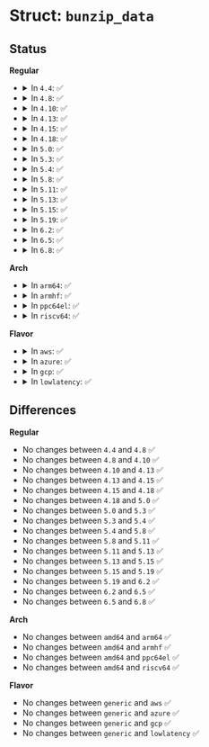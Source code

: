 # Struct: <code>bunzip_data</code>

## Status
<b>Regular</b>
<ul>
<li>
<details>
<summary>In <code>4.4</code>: ✅</summary>

```c
struct bunzip_data {
    int writeCopies;
    int writePos;
    int writeRunCountdown;
    int writeCount;
    int writeCurrent;
    long int (*fill)(void *, long unsigned int);
    long int inbufCount;
    long int inbufPos;
    unsigned char *inbuf;
    unsigned int inbufBitCount;
    unsigned int inbufBits;
    unsigned int crc32Table[256];
    unsigned int headerCRC;
    unsigned int totalCRC;
    unsigned int writeCRC;
    unsigned int *dbuf;
    unsigned int dbufSize;
    unsigned char selectors[32768];
    struct group_data groups[6];
    int io_error;
    int byteCount[256];
    unsigned char symToByte[256];
    unsigned char mtfSymbol[256];
};
```
</details>
</li>
<li>
<details>
<summary>In <code>4.8</code>: ✅</summary>

```c
struct bunzip_data {
    int writeCopies;
    int writePos;
    int writeRunCountdown;
    int writeCount;
    int writeCurrent;
    long int (*fill)(void *, long unsigned int);
    long int inbufCount;
    long int inbufPos;
    unsigned char *inbuf;
    unsigned int inbufBitCount;
    unsigned int inbufBits;
    unsigned int crc32Table[256];
    unsigned int headerCRC;
    unsigned int totalCRC;
    unsigned int writeCRC;
    unsigned int *dbuf;
    unsigned int dbufSize;
    unsigned char selectors[32768];
    struct group_data groups[6];
    int io_error;
    int byteCount[256];
    unsigned char symToByte[256];
    unsigned char mtfSymbol[256];
};
```
</details>
</li>
<li>
<details>
<summary>In <code>4.10</code>: ✅</summary>

```c
struct bunzip_data {
    int writeCopies;
    int writePos;
    int writeRunCountdown;
    int writeCount;
    int writeCurrent;
    long int (*fill)(void *, long unsigned int);
    long int inbufCount;
    long int inbufPos;
    unsigned char *inbuf;
    unsigned int inbufBitCount;
    unsigned int inbufBits;
    unsigned int crc32Table[256];
    unsigned int headerCRC;
    unsigned int totalCRC;
    unsigned int writeCRC;
    unsigned int *dbuf;
    unsigned int dbufSize;
    unsigned char selectors[32768];
    struct group_data groups[6];
    int io_error;
    int byteCount[256];
    unsigned char symToByte[256];
    unsigned char mtfSymbol[256];
};
```
</details>
</li>
<li>
<details>
<summary>In <code>4.13</code>: ✅</summary>

```c
struct bunzip_data {
    int writeCopies;
    int writePos;
    int writeRunCountdown;
    int writeCount;
    int writeCurrent;
    long int (*fill)(void *, long unsigned int);
    long int inbufCount;
    long int inbufPos;
    unsigned char *inbuf;
    unsigned int inbufBitCount;
    unsigned int inbufBits;
    unsigned int crc32Table[256];
    unsigned int headerCRC;
    unsigned int totalCRC;
    unsigned int writeCRC;
    unsigned int *dbuf;
    unsigned int dbufSize;
    unsigned char selectors[32768];
    struct group_data groups[6];
    int io_error;
    int byteCount[256];
    unsigned char symToByte[256];
    unsigned char mtfSymbol[256];
};
```
</details>
</li>
<li>
<details>
<summary>In <code>4.15</code>: ✅</summary>

```c
struct bunzip_data {
    int writeCopies;
    int writePos;
    int writeRunCountdown;
    int writeCount;
    int writeCurrent;
    long int (*fill)(void *, long unsigned int);
    long int inbufCount;
    long int inbufPos;
    unsigned char *inbuf;
    unsigned int inbufBitCount;
    unsigned int inbufBits;
    unsigned int crc32Table[256];
    unsigned int headerCRC;
    unsigned int totalCRC;
    unsigned int writeCRC;
    unsigned int *dbuf;
    unsigned int dbufSize;
    unsigned char selectors[32768];
    struct group_data groups[6];
    int io_error;
    int byteCount[256];
    unsigned char symToByte[256];
    unsigned char mtfSymbol[256];
};
```
</details>
</li>
<li>
<details>
<summary>In <code>4.18</code>: ✅</summary>

```c
struct bunzip_data {
    int writeCopies;
    int writePos;
    int writeRunCountdown;
    int writeCount;
    int writeCurrent;
    long int (*fill)(void *, long unsigned int);
    long int inbufCount;
    long int inbufPos;
    unsigned char *inbuf;
    unsigned int inbufBitCount;
    unsigned int inbufBits;
    unsigned int crc32Table[256];
    unsigned int headerCRC;
    unsigned int totalCRC;
    unsigned int writeCRC;
    unsigned int *dbuf;
    unsigned int dbufSize;
    unsigned char selectors[32768];
    struct group_data groups[6];
    int io_error;
    int byteCount[256];
    unsigned char symToByte[256];
    unsigned char mtfSymbol[256];
};
```
</details>
</li>
<li>
<details>
<summary>In <code>5.0</code>: ✅</summary>

```c
struct bunzip_data {
    int writeCopies;
    int writePos;
    int writeRunCountdown;
    int writeCount;
    int writeCurrent;
    long int (*fill)(void *, long unsigned int);
    long int inbufCount;
    long int inbufPos;
    unsigned char *inbuf;
    unsigned int inbufBitCount;
    unsigned int inbufBits;
    unsigned int crc32Table[256];
    unsigned int headerCRC;
    unsigned int totalCRC;
    unsigned int writeCRC;
    unsigned int *dbuf;
    unsigned int dbufSize;
    unsigned char selectors[32768];
    struct group_data groups[6];
    int io_error;
    int byteCount[256];
    unsigned char symToByte[256];
    unsigned char mtfSymbol[256];
};
```
</details>
</li>
<li>
<details>
<summary>In <code>5.3</code>: ✅</summary>

```c
struct bunzip_data {
    int writeCopies;
    int writePos;
    int writeRunCountdown;
    int writeCount;
    int writeCurrent;
    long int (*fill)(void *, long unsigned int);
    long int inbufCount;
    long int inbufPos;
    unsigned char *inbuf;
    unsigned int inbufBitCount;
    unsigned int inbufBits;
    unsigned int crc32Table[256];
    unsigned int headerCRC;
    unsigned int totalCRC;
    unsigned int writeCRC;
    unsigned int *dbuf;
    unsigned int dbufSize;
    unsigned char selectors[32768];
    struct group_data groups[6];
    int io_error;
    int byteCount[256];
    unsigned char symToByte[256];
    unsigned char mtfSymbol[256];
};
```
</details>
</li>
<li>
<details>
<summary>In <code>5.4</code>: ✅</summary>

```c
struct bunzip_data {
    int writeCopies;
    int writePos;
    int writeRunCountdown;
    int writeCount;
    int writeCurrent;
    long int (*fill)(void *, long unsigned int);
    long int inbufCount;
    long int inbufPos;
    unsigned char *inbuf;
    unsigned int inbufBitCount;
    unsigned int inbufBits;
    unsigned int crc32Table[256];
    unsigned int headerCRC;
    unsigned int totalCRC;
    unsigned int writeCRC;
    unsigned int *dbuf;
    unsigned int dbufSize;
    unsigned char selectors[32768];
    struct group_data groups[6];
    int io_error;
    int byteCount[256];
    unsigned char symToByte[256];
    unsigned char mtfSymbol[256];
};
```
</details>
</li>
<li>
<details>
<summary>In <code>5.8</code>: ✅</summary>

```c
struct bunzip_data {
    int writeCopies;
    int writePos;
    int writeRunCountdown;
    int writeCount;
    int writeCurrent;
    long int (*fill)(void *, long unsigned int);
    long int inbufCount;
    long int inbufPos;
    unsigned char *inbuf;
    unsigned int inbufBitCount;
    unsigned int inbufBits;
    unsigned int crc32Table[256];
    unsigned int headerCRC;
    unsigned int totalCRC;
    unsigned int writeCRC;
    unsigned int *dbuf;
    unsigned int dbufSize;
    unsigned char selectors[32768];
    struct group_data groups[6];
    int io_error;
    int byteCount[256];
    unsigned char symToByte[256];
    unsigned char mtfSymbol[256];
};
```
</details>
</li>
<li>
<details>
<summary>In <code>5.11</code>: ✅</summary>

```c
struct bunzip_data {
    int writeCopies;
    int writePos;
    int writeRunCountdown;
    int writeCount;
    int writeCurrent;
    long int (*fill)(void *, long unsigned int);
    long int inbufCount;
    long int inbufPos;
    unsigned char *inbuf;
    unsigned int inbufBitCount;
    unsigned int inbufBits;
    unsigned int crc32Table[256];
    unsigned int headerCRC;
    unsigned int totalCRC;
    unsigned int writeCRC;
    unsigned int *dbuf;
    unsigned int dbufSize;
    unsigned char selectors[32768];
    struct group_data groups[6];
    int io_error;
    int byteCount[256];
    unsigned char symToByte[256];
    unsigned char mtfSymbol[256];
};
```
</details>
</li>
<li>
<details>
<summary>In <code>5.13</code>: ✅</summary>

```c
struct bunzip_data {
    int writeCopies;
    int writePos;
    int writeRunCountdown;
    int writeCount;
    int writeCurrent;
    long int (*fill)(void *, long unsigned int);
    long int inbufCount;
    long int inbufPos;
    unsigned char *inbuf;
    unsigned int inbufBitCount;
    unsigned int inbufBits;
    unsigned int crc32Table[256];
    unsigned int headerCRC;
    unsigned int totalCRC;
    unsigned int writeCRC;
    unsigned int *dbuf;
    unsigned int dbufSize;
    unsigned char selectors[32768];
    struct group_data groups[6];
    int io_error;
    int byteCount[256];
    unsigned char symToByte[256];
    unsigned char mtfSymbol[256];
};
```
</details>
</li>
<li>
<details>
<summary>In <code>5.15</code>: ✅</summary>

```c
struct bunzip_data {
    int writeCopies;
    int writePos;
    int writeRunCountdown;
    int writeCount;
    int writeCurrent;
    long int (*fill)(void *, long unsigned int);
    long int inbufCount;
    long int inbufPos;
    unsigned char *inbuf;
    unsigned int inbufBitCount;
    unsigned int inbufBits;
    unsigned int crc32Table[256];
    unsigned int headerCRC;
    unsigned int totalCRC;
    unsigned int writeCRC;
    unsigned int *dbuf;
    unsigned int dbufSize;
    unsigned char selectors[32768];
    struct group_data groups[6];
    int io_error;
    int byteCount[256];
    unsigned char symToByte[256];
    unsigned char mtfSymbol[256];
};
```
</details>
</li>
<li>
<details>
<summary>In <code>5.19</code>: ✅</summary>

```c
struct bunzip_data {
    int writeCopies;
    int writePos;
    int writeRunCountdown;
    int writeCount;
    int writeCurrent;
    long int (*fill)(void *, long unsigned int);
    long int inbufCount;
    long int inbufPos;
    unsigned char *inbuf;
    unsigned int inbufBitCount;
    unsigned int inbufBits;
    unsigned int crc32Table[256];
    unsigned int headerCRC;
    unsigned int totalCRC;
    unsigned int writeCRC;
    unsigned int *dbuf;
    unsigned int dbufSize;
    unsigned char selectors[32768];
    struct group_data groups[6];
    int io_error;
    int byteCount[256];
    unsigned char symToByte[256];
    unsigned char mtfSymbol[256];
};
```
</details>
</li>
<li>
<details>
<summary>In <code>6.2</code>: ✅</summary>

```c
struct bunzip_data {
    int writeCopies;
    int writePos;
    int writeRunCountdown;
    int writeCount;
    int writeCurrent;
    long int (*fill)(void *, long unsigned int);
    long int inbufCount;
    long int inbufPos;
    unsigned char *inbuf;
    unsigned int inbufBitCount;
    unsigned int inbufBits;
    unsigned int crc32Table[256];
    unsigned int headerCRC;
    unsigned int totalCRC;
    unsigned int writeCRC;
    unsigned int *dbuf;
    unsigned int dbufSize;
    unsigned char selectors[32768];
    struct group_data groups[6];
    int io_error;
    int byteCount[256];
    unsigned char symToByte[256];
    unsigned char mtfSymbol[256];
};
```
</details>
</li>
<li>
<details>
<summary>In <code>6.5</code>: ✅</summary>

```c
struct bunzip_data {
    int writeCopies;
    int writePos;
    int writeRunCountdown;
    int writeCount;
    int writeCurrent;
    long int (*fill)(void *, long unsigned int);
    long int inbufCount;
    long int inbufPos;
    unsigned char *inbuf;
    unsigned int inbufBitCount;
    unsigned int inbufBits;
    unsigned int crc32Table[256];
    unsigned int headerCRC;
    unsigned int totalCRC;
    unsigned int writeCRC;
    unsigned int *dbuf;
    unsigned int dbufSize;
    unsigned char selectors[32768];
    struct group_data groups[6];
    int io_error;
    int byteCount[256];
    unsigned char symToByte[256];
    unsigned char mtfSymbol[256];
};
```
</details>
</li>
<li>
<details>
<summary>In <code>6.8</code>: ✅</summary>

```c
struct bunzip_data {
    int writeCopies;
    int writePos;
    int writeRunCountdown;
    int writeCount;
    int writeCurrent;
    long int (*fill)(void *, long unsigned int);
    long int inbufCount;
    long int inbufPos;
    unsigned char *inbuf;
    unsigned int inbufBitCount;
    unsigned int inbufBits;
    unsigned int crc32Table[256];
    unsigned int headerCRC;
    unsigned int totalCRC;
    unsigned int writeCRC;
    unsigned int *dbuf;
    unsigned int dbufSize;
    unsigned char selectors[32768];
    struct group_data groups[6];
    int io_error;
    int byteCount[256];
    unsigned char symToByte[256];
    unsigned char mtfSymbol[256];
};
```
</details>
</li>
</ul>
<b>Arch</b>
<ul>
<li>
<details>
<summary>In <code>arm64</code>: ✅</summary>

```c
struct bunzip_data {
    int writeCopies;
    int writePos;
    int writeRunCountdown;
    int writeCount;
    int writeCurrent;
    long int (*fill)(void *, long unsigned int);
    long int inbufCount;
    long int inbufPos;
    unsigned char *inbuf;
    unsigned int inbufBitCount;
    unsigned int inbufBits;
    unsigned int crc32Table[256];
    unsigned int headerCRC;
    unsigned int totalCRC;
    unsigned int writeCRC;
    unsigned int *dbuf;
    unsigned int dbufSize;
    unsigned char selectors[32768];
    struct group_data groups[6];
    int io_error;
    int byteCount[256];
    unsigned char symToByte[256];
    unsigned char mtfSymbol[256];
};
```
</details>
</li>
<li>
<details>
<summary>In <code>armhf</code>: ✅</summary>

```c
struct bunzip_data {
    int writeCopies;
    int writePos;
    int writeRunCountdown;
    int writeCount;
    int writeCurrent;
    long int (*fill)(void *, long unsigned int);
    long int inbufCount;
    long int inbufPos;
    unsigned char *inbuf;
    unsigned int inbufBitCount;
    unsigned int inbufBits;
    unsigned int crc32Table[256];
    unsigned int headerCRC;
    unsigned int totalCRC;
    unsigned int writeCRC;
    unsigned int *dbuf;
    unsigned int dbufSize;
    unsigned char selectors[32768];
    struct group_data groups[6];
    int io_error;
    int byteCount[256];
    unsigned char symToByte[256];
    unsigned char mtfSymbol[256];
};
```
</details>
</li>
<li>
<details>
<summary>In <code>ppc64el</code>: ✅</summary>

```c
struct bunzip_data {
    int writeCopies;
    int writePos;
    int writeRunCountdown;
    int writeCount;
    int writeCurrent;
    long int (*fill)(void *, long unsigned int);
    long int inbufCount;
    long int inbufPos;
    unsigned char *inbuf;
    unsigned int inbufBitCount;
    unsigned int inbufBits;
    unsigned int crc32Table[256];
    unsigned int headerCRC;
    unsigned int totalCRC;
    unsigned int writeCRC;
    unsigned int *dbuf;
    unsigned int dbufSize;
    unsigned char selectors[32768];
    struct group_data groups[6];
    int io_error;
    int byteCount[256];
    unsigned char symToByte[256];
    unsigned char mtfSymbol[256];
};
```
</details>
</li>
<li>
<details>
<summary>In <code>riscv64</code>: ✅</summary>

```c
struct bunzip_data {
    int writeCopies;
    int writePos;
    int writeRunCountdown;
    int writeCount;
    int writeCurrent;
    long int (*fill)(void *, long unsigned int);
    long int inbufCount;
    long int inbufPos;
    unsigned char *inbuf;
    unsigned int inbufBitCount;
    unsigned int inbufBits;
    unsigned int crc32Table[256];
    unsigned int headerCRC;
    unsigned int totalCRC;
    unsigned int writeCRC;
    unsigned int *dbuf;
    unsigned int dbufSize;
    unsigned char selectors[32768];
    struct group_data groups[6];
    int io_error;
    int byteCount[256];
    unsigned char symToByte[256];
    unsigned char mtfSymbol[256];
};
```
</details>
</li>
</ul>
<b>Flavor</b>
<ul>
<li>
<details>
<summary>In <code>aws</code>: ✅</summary>

```c
struct bunzip_data {
    int writeCopies;
    int writePos;
    int writeRunCountdown;
    int writeCount;
    int writeCurrent;
    long int (*fill)(void *, long unsigned int);
    long int inbufCount;
    long int inbufPos;
    unsigned char *inbuf;
    unsigned int inbufBitCount;
    unsigned int inbufBits;
    unsigned int crc32Table[256];
    unsigned int headerCRC;
    unsigned int totalCRC;
    unsigned int writeCRC;
    unsigned int *dbuf;
    unsigned int dbufSize;
    unsigned char selectors[32768];
    struct group_data groups[6];
    int io_error;
    int byteCount[256];
    unsigned char symToByte[256];
    unsigned char mtfSymbol[256];
};
```
</details>
</li>
<li>
<details>
<summary>In <code>azure</code>: ✅</summary>

```c
struct bunzip_data {
    int writeCopies;
    int writePos;
    int writeRunCountdown;
    int writeCount;
    int writeCurrent;
    long int (*fill)(void *, long unsigned int);
    long int inbufCount;
    long int inbufPos;
    unsigned char *inbuf;
    unsigned int inbufBitCount;
    unsigned int inbufBits;
    unsigned int crc32Table[256];
    unsigned int headerCRC;
    unsigned int totalCRC;
    unsigned int writeCRC;
    unsigned int *dbuf;
    unsigned int dbufSize;
    unsigned char selectors[32768];
    struct group_data groups[6];
    int io_error;
    int byteCount[256];
    unsigned char symToByte[256];
    unsigned char mtfSymbol[256];
};
```
</details>
</li>
<li>
<details>
<summary>In <code>gcp</code>: ✅</summary>

```c
struct bunzip_data {
    int writeCopies;
    int writePos;
    int writeRunCountdown;
    int writeCount;
    int writeCurrent;
    long int (*fill)(void *, long unsigned int);
    long int inbufCount;
    long int inbufPos;
    unsigned char *inbuf;
    unsigned int inbufBitCount;
    unsigned int inbufBits;
    unsigned int crc32Table[256];
    unsigned int headerCRC;
    unsigned int totalCRC;
    unsigned int writeCRC;
    unsigned int *dbuf;
    unsigned int dbufSize;
    unsigned char selectors[32768];
    struct group_data groups[6];
    int io_error;
    int byteCount[256];
    unsigned char symToByte[256];
    unsigned char mtfSymbol[256];
};
```
</details>
</li>
<li>
<details>
<summary>In <code>lowlatency</code>: ✅</summary>

```c
struct bunzip_data {
    int writeCopies;
    int writePos;
    int writeRunCountdown;
    int writeCount;
    int writeCurrent;
    long int (*fill)(void *, long unsigned int);
    long int inbufCount;
    long int inbufPos;
    unsigned char *inbuf;
    unsigned int inbufBitCount;
    unsigned int inbufBits;
    unsigned int crc32Table[256];
    unsigned int headerCRC;
    unsigned int totalCRC;
    unsigned int writeCRC;
    unsigned int *dbuf;
    unsigned int dbufSize;
    unsigned char selectors[32768];
    struct group_data groups[6];
    int io_error;
    int byteCount[256];
    unsigned char symToByte[256];
    unsigned char mtfSymbol[256];
};
```
</details>
</li>
</ul>

## Differences
<b>Regular</b>
<ul>
<li>
No changes between <code>4.4</code> and <code>4.8</code> ✅
</li>
<li>
No changes between <code>4.8</code> and <code>4.10</code> ✅
</li>
<li>
No changes between <code>4.10</code> and <code>4.13</code> ✅
</li>
<li>
No changes between <code>4.13</code> and <code>4.15</code> ✅
</li>
<li>
No changes between <code>4.15</code> and <code>4.18</code> ✅
</li>
<li>
No changes between <code>4.18</code> and <code>5.0</code> ✅
</li>
<li>
No changes between <code>5.0</code> and <code>5.3</code> ✅
</li>
<li>
No changes between <code>5.3</code> and <code>5.4</code> ✅
</li>
<li>
No changes between <code>5.4</code> and <code>5.8</code> ✅
</li>
<li>
No changes between <code>5.8</code> and <code>5.11</code> ✅
</li>
<li>
No changes between <code>5.11</code> and <code>5.13</code> ✅
</li>
<li>
No changes between <code>5.13</code> and <code>5.15</code> ✅
</li>
<li>
No changes between <code>5.15</code> and <code>5.19</code> ✅
</li>
<li>
No changes between <code>5.19</code> and <code>6.2</code> ✅
</li>
<li>
No changes between <code>6.2</code> and <code>6.5</code> ✅
</li>
<li>
No changes between <code>6.5</code> and <code>6.8</code> ✅
</li>
</ul>
<b>Arch</b>
<ul>
<li>
No changes between <code>amd64</code> and <code>arm64</code> ✅
</li>
<li>
No changes between <code>amd64</code> and <code>armhf</code> ✅
</li>
<li>
No changes between <code>amd64</code> and <code>ppc64el</code> ✅
</li>
<li>
No changes between <code>amd64</code> and <code>riscv64</code> ✅
</li>
</ul>
<b>Flavor</b>
<ul>
<li>
No changes between <code>generic</code> and <code>aws</code> ✅
</li>
<li>
No changes between <code>generic</code> and <code>azure</code> ✅
</li>
<li>
No changes between <code>generic</code> and <code>gcp</code> ✅
</li>
<li>
No changes between <code>generic</code> and <code>lowlatency</code> ✅
</li>
</ul>
